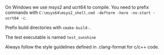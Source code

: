 On Windows we use msys2 and ucrt64 to compile.
You need to prefix commands with `C:\msys64\msys2_shell.cmd -defterm -here -no-start -ucrt64 -c`.

Prefix build directories with `cmake-build-`.

The test executable is named `test_sunshine`

Always follow the style guidelines defined in .clang-format for c/c++ code.
